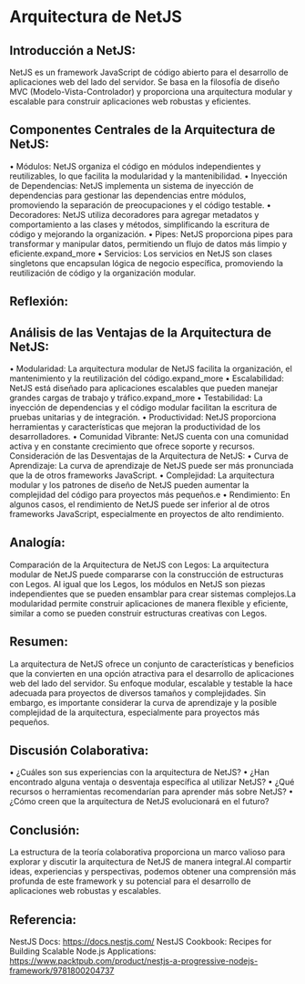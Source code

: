 # Arquitectura de NetJS

## Introducción a NetJS:
NetJS es un framework JavaScript de código abierto para el desarrollo de aplicaciones web del lado del servidor. Se basa en la filosofía de diseño MVC (Modelo-Vista-Controlador) y proporciona una arquitectura modular y escalable para construir aplicaciones web robustas y eficientes.

## Componentes Centrales de la Arquitectura de NetJS:
•	Módulos: NetJS organiza el código en módulos independientes y reutilizables, lo que facilita la modularidad y la mantenibilidad.
•	Inyección de Dependencias: NetJS implementa un sistema de inyección de dependencias para gestionar las dependencias entre módulos, promoviendo la separación de preocupaciones y el código testable.
•	Decoradores: NetJS utiliza decoradores para agregar metadatos y comportamiento a las clases y métodos, simplificando la escritura de código y mejorando la organización.
•	Pipes: NetJS proporciona pipes para transformar y manipular datos, permitiendo un flujo de datos más limpio y eficiente.expand_more
•	Servicios: Los servicios en NetJS son clases singletons que encapsulan lógica de negocio específica, promoviendo la reutilización de código y la organización modular.

## Reflexión:

## Análisis de las Ventajas de la Arquitectura de NetJS:
•	Modularidad: La arquitectura modular de NetJS facilita la organización, el mantenimiento y la reutilización del código.expand_more
•	Escalabilidad: NetJS está diseñado para aplicaciones escalables que pueden manejar grandes cargas de trabajo y tráfico.expand_more
•	Testabilidad: La inyección de dependencias y el código modular facilitan la escritura de pruebas unitarias y de integración.
•	Productividad: NetJS proporciona herramientas y características que mejoran la productividad de los desarrolladores.
•	Comunidad Vibrante: NetJS cuenta con una comunidad activa y en constante crecimiento que ofrece soporte y recursos.
Consideración de las Desventajas de la Arquitectura de NetJS:
•	Curva de Aprendizaje: La curva de aprendizaje de NetJS puede ser más pronunciada que la de otros frameworks JavaScript.
•	Complejidad: La arquitectura modular y los patrones de diseño de NetJS pueden aumentar la complejidad del código para proyectos más pequeños.e
•	Rendimiento: En algunos casos, el rendimiento de NetJS puede ser inferior al de otros frameworks JavaScript, especialmente en proyectos de alto rendimiento.

## Analogía:
Comparación de la Arquitectura de NetJS con Legos:
La arquitectura modular de NetJS puede compararse con la construcción de estructuras con Legos. Al igual que los Legos, los módulos en NetJS son piezas independientes que se pueden ensamblar para crear sistemas complejos.La modularidad permite construir aplicaciones de manera flexible y eficiente, similar a como se pueden construir estructuras creativas con Legos.

## Resumen:
La arquitectura de NetJS ofrece un conjunto de características y beneficios que la convierten en una opción atractiva para el desarrollo de aplicaciones web del lado del servidor. Su enfoque modular, escalable y testable la hace adecuada para proyectos de diversos tamaños y complejidades. Sin embargo, es importante considerar la curva de aprendizaje y la posible complejidad de la arquitectura, especialmente para proyectos más pequeños.

## Discusión Colaborativa:
•	¿Cuáles son sus experiencias con la arquitectura de NetJS?
•	¿Han encontrado alguna ventaja o desventaja específica al utilizar NetJS?
•	¿Qué recursos o herramientas recomendarían para aprender más sobre NetJS?
•	¿Cómo creen que la arquitectura de NetJS evolucionará en el futuro?

## Conclusión:
La estructura de la teoría colaborativa proporciona un marco valioso para explorar y discutir la arquitectura de NetJS de manera integral.Al compartir ideas, experiencias y perspectivas, podemos obtener una comprensión más profunda de este framework y su potencial para el desarrollo de aplicaciones web robustas y escalables.

## Referencia:
NestJS Docs: https://docs.nestjs.com/
NestJS Cookbook: Recipes for Building Scalable Node.js Applications: https://www.packtpub.com/product/nestjs-a-progressive-nodejs-framework/9781800204737

